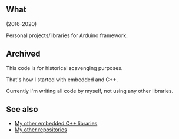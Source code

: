 ## What

(2016-2020)

Personal projects/libraries for Arduino framework.


## Archived

This code is for historical scavenging purposes.

That's how I started with embedded and C++.

Currently I'm writing all code by myself, not using any other libraries.


## See also

* [My other embedded C++ libraries][Embedded]
* [My other repositories][Repos]

[Embedded]: https://github.com/martin-eden/Embedded_Crafts/tree/master/Parts
[Repos]: https://github.com/martin-eden/contents
